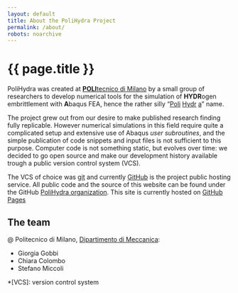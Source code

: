 ```yaml
---
layout: default
title: About the PoliHydra Project
permalink: /about/
robots: noarchive
---
```

# {{ page.title }}

PoliHydra was created at [**POLI**tecnico di
Milano][polimi] by a small group of researchers to
develop numerical tools for the simulation of **HYDR**ogen
embrittlement with **A**baqus FEA, hence the rather silly
“<u>Poli</u>&nbsp;<u>Hydr</u>&nbsp;<u>a</u>” name.

The project grew out from our desire to make published research
finding fully replicable. However numerical simulations in this field
require quite a complicated setup and extensive use of Abaqus *user
subroutines*, and the simple publication of code snippets and input
files is not sufficient to this purpose. Computer code is not
something static, but evolves over time: we decided to go open source
and make our development history available trough a public version control
system (VCS).

The VCS of choice was [git](https://git-scm.com/doc) and currently
[GitHub](https://github.com) is the project public hosting
service. All public code and the source of this website can be found
under the GitHub [PoliHydra
organization](https://github.com/PoliHydra).  This site is currently
hosted on [GitHub Pages](https://pages.github.com/)


## The team

@ Politecnico di Milano, [Dipartimento di Meccanica][dmec]:

+ Giorgia Gobbi
+ Chiara Colombo
+ Stefano Miccoli

[polimi]: http://www.polimi.it/en/english-version/
[dmec]: http://www.mecc.polimi.it/en/
*[VCS]: version control system
